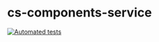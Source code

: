 # cs-components-service

[![Automated tests](https://github.com/wklein1/cs-components-service/actions/workflows/python-app.yml/badge.svg?branch=main)](https://github.com/wklein1/cs-components-service/actions/workflows/python-app.yml)
